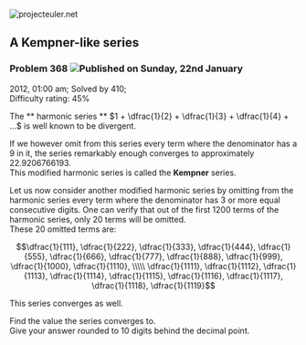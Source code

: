 ![projecteuler.net](images/print_page_logo.png)

## A Kempner-like series

### Problem 368 ![](images/icon_info.png)Published on Sunday, 22nd January
2012, 01:00 am; Solved by 410;  
Difficulty rating: 45%

The ** harmonic series ** $1 + \dfrac{1}{2} + \dfrac{1}{3} + \dfrac{1}{4} +
...$ is well known to be divergent.

If we however omit from this series every term where the denominator has a 9
in it, the series remarkably enough converges to approximately 22.9206766193.  
This modified harmonic series is called the **Kempner** series.

Let us now consider another modified harmonic series by omitting from the
harmonic series every term where the denominator has 3 or more equal
consecutive digits. One can verify that out of the first 1200 terms of the
harmonic series, only 20 terms will be omitted.  
These 20 omitted terms are:

$$\dfrac{1}{111}, \dfrac{1}{222}, \dfrac{1}{333}, \dfrac{1}{444},
\dfrac{1}{555}, \dfrac{1}{666}, \dfrac{1}{777}, \dfrac{1}{888},
\dfrac{1}{999}, \dfrac{1}{1000}, \dfrac{1}{1110}, \\\\\ \dfrac{1}{1111},
\dfrac{1}{1112}, \dfrac{1}{1113}, \dfrac{1}{1114}, \dfrac{1}{1115},
\dfrac{1}{1116}, \dfrac{1}{1117}, \dfrac{1}{1118}, \dfrac{1}{1119}$$

This series converges as well.

Find the value the series converges to.  
Give your answer rounded to 10 digits behind the decimal point.

  
  

